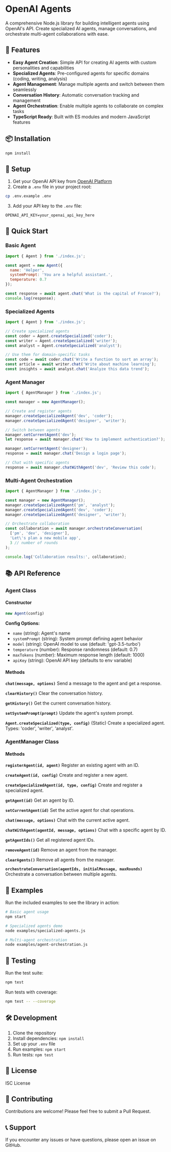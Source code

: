 # OpenAI Agents

A comprehensive Node.js library for building intelligent agents using OpenAI's API. Create specialized AI agents, manage conversations, and orchestrate multi-agent collaborations with ease.

## 🚀 Features

- **Easy Agent Creation**: Simple API for creating AI agents with custom personalities and capabilities
- **Specialized Agents**: Pre-configured agents for specific domains (coding, writing, analysis)
- **Agent Management**: Manage multiple agents and switch between them seamlessly
- **Conversation History**: Automatic conversation tracking and management
- **Agent Orchestration**: Enable multiple agents to collaborate on complex tasks
- **TypeScript Ready**: Built with ES modules and modern JavaScript features

## 📦 Installation

```bash
npm install
```

## 🔧 Setup

1. Get your OpenAI API key from [OpenAI Platform](https://platform.openai.com/)
2. Create a `.env` file in your project root:

```bash
cp .env.example .env
```

3. Add your API key to the `.env` file:

```env
OPENAI_API_KEY=your_openai_api_key_here
```

## 🎯 Quick Start

### Basic Agent

```javascript
import { Agent } from './index.js';

const agent = new Agent({
  name: 'Helper',
  systemPrompt: 'You are a helpful assistant.',
  temperature: 0.7
});

const response = await agent.chat('What is the capital of France?');
console.log(response);
```

### Specialized Agents

```javascript
import { Agent } from './index.js';

// Create specialized agents
const coder = Agent.createSpecialized('coder');
const writer = Agent.createSpecialized('writer');
const analyst = Agent.createSpecialized('analyst');

// Use them for domain-specific tasks
const code = await coder.chat('Write a function to sort an array');
const article = await writer.chat('Write about machine learning');
const insights = await analyst.chat('Analyze this data trend');
```

### Agent Manager

```javascript
import { AgentManager } from './index.js';

const manager = new AgentManager();

// Create and register agents
manager.createSpecializedAgent('dev', 'coder');
manager.createSpecializedAgent('designer', 'writer');

// Switch between agents
manager.setCurrentAgent('dev');
let response = await manager.chat('How to implement authentication?');

manager.setCurrentAgent('designer');
response = await manager.chat('Design a login page');

// Chat with specific agents
response = await manager.chatWithAgent('dev', 'Review this code');
```

### Multi-Agent Orchestration

```javascript
import { AgentManager } from './index.js';

const manager = new AgentManager();
manager.createSpecializedAgent('pm', 'analyst');
manager.createSpecializedAgent('dev', 'coder');
manager.createSpecializedAgent('designer', 'writer');

// Orchestrate collaboration
const collaboration = await manager.orchestrateConversation(
  ['pm', 'dev', 'designer'],
  'Let\'s plan a new mobile app',
  3 // number of rounds
);

console.log('Collaboration results:', collaboration);
```

## 📚 API Reference

### Agent Class

#### Constructor
```javascript
new Agent(config)
```

**Config Options:**
- `name` (string): Agent's name
- `systemPrompt` (string): System prompt defining agent behavior
- `model` (string): OpenAI model to use (default: 'gpt-3.5-turbo')
- `temperature` (number): Response randomness (default: 0.7)
- `maxTokens` (number): Maximum response length (default: 1000)
- `apiKey` (string): OpenAI API key (defaults to env variable)

#### Methods

**`chat(message, options)`**
Send a message to the agent and get a response.

**`clearHistory()`**
Clear the conversation history.

**`getHistory()`**
Get the current conversation history.

**`setSystemPrompt(prompt)`**
Update the agent's system prompt.

**`Agent.createSpecialized(type, config)`** (Static)
Create a specialized agent. Types: 'coder', 'writer', 'analyst'.

### AgentManager Class

#### Methods

**`registerAgent(id, agent)`**
Register an existing agent with an ID.

**`createAgent(id, config)`**
Create and register a new agent.

**`createSpecializedAgent(id, type, config)`**
Create and register a specialized agent.

**`getAgent(id)`**
Get an agent by ID.

**`setCurrentAgent(id)`**
Set the active agent for chat operations.

**`chat(message, options)`**
Chat with the current active agent.

**`chatWithAgent(agentId, message, options)`**
Chat with a specific agent by ID.

**`getAgentIds()`**
Get all registered agent IDs.

**`removeAgent(id)`**
Remove an agent from the manager.

**`clearAgents()`**
Remove all agents from the manager.

**`orchestrateConversation(agentIds, initialMessage, maxRounds)`**
Orchestrate a conversation between multiple agents.

## 🎨 Examples

Run the included examples to see the library in action:

```bash
# Basic agent usage
npm start

# Specialized agents demo
node examples/specialized-agents.js

# Multi-agent orchestration
node examples/agent-orchestration.js
```

## 🧪 Testing

Run the test suite:

```bash
npm test
```

Run tests with coverage:

```bash
npm test -- --coverage
```

## 🛠️ Development

1. Clone the repository
2. Install dependencies: `npm install`
3. Set up your `.env` file
4. Run examples: `npm start`
5. Run tests: `npm test`

## 📄 License

ISC License

## 🤝 Contributing

Contributions are welcome! Please feel free to submit a Pull Request.

## 📞 Support

If you encounter any issues or have questions, please open an issue on GitHub.